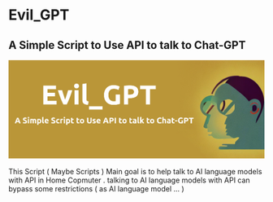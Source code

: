 # Evil_GPT
## A Simple Script to Use API to talk to Chat-GPT

![alt text](https://github.com/sinas12/Evil_GPT/blob/main/evilgpt.png?raw=true)

This Script ( Maybe Scripts ) Main goal is to help talk to AI language models with API in Home Copmuter . talking to AI language models with API can bypass some restrictions ( as AI language model ... )
